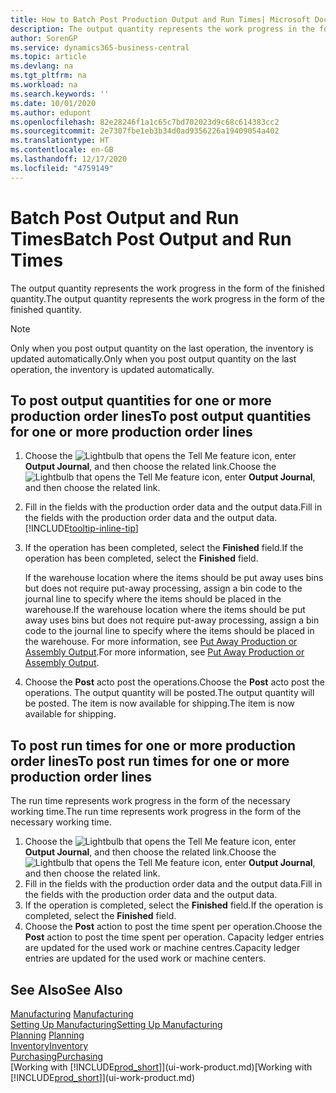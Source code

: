 ```yaml
---
title: How to Batch Post Production Output and Run Times| Microsoft Docs
description: The output quantity represents the work progress in the form of the finished quantity.
author: SorenGP
ms.service: dynamics365-business-central
ms.topic: article
ms.devlang: na
ms.tgt_pltfrm: na
ms.workload: na
ms.search.keywords: ''
ms.date: 10/01/2020
ms.author: edupont
ms.openlocfilehash: 82e28246f1a1c65c7bd702023d9c68c614383cc2
ms.sourcegitcommit: 2e7307fbe1eb3b34d0ad9356226a19409054a402
ms.translationtype: HT
ms.contentlocale: en-GB
ms.lasthandoff: 12/17/2020
ms.locfileid: "4759149"
---
```

# <a name="batch-post-output-and-run-times"></a><span data-ttu-id="70865-103">Batch Post Output and Run Times</span><span class="sxs-lookup"><span data-stu-id="70865-103">Batch Post Output and Run Times</span></span>
<span data-ttu-id="70865-104">The output quantity represents the work progress in the form of the finished quantity.</span><span class="sxs-lookup"><span data-stu-id="70865-104">The output quantity represents the work progress in the form of the finished quantity.</span></span>  

> [!NOTE]
> <span data-ttu-id="70865-105">Only when you post output quantity on the last operation, the inventory is updated automatically.</span><span class="sxs-lookup"><span data-stu-id="70865-105">Only when you post output quantity on the last operation, the inventory is updated automatically.</span></span>  

## <a name="to-post-output-quantities-for-one-or-more-production-order-lines"></a><span data-ttu-id="70865-106">To post output quantities for one or more production order lines</span><span class="sxs-lookup"><span data-stu-id="70865-106">To post output quantities for one or more production order lines</span></span>
1. <span data-ttu-id="70865-107">Choose the ![Lightbulb that opens the Tell Me feature](media/ui-search/search_small.png "Tell me what you want to do") icon, enter **Output Journal**, and then choose the related link.</span><span class="sxs-lookup"><span data-stu-id="70865-107">Choose the ![Lightbulb that opens the Tell Me feature](media/ui-search/search_small.png "Tell me what you want to do") icon, enter **Output Journal**, and then choose the related link.</span></span>  
2. <span data-ttu-id="70865-108">Fill in the fields with the production order data and the output data.</span><span class="sxs-lookup"><span data-stu-id="70865-108">Fill in the fields with the production order data and the output data.</span></span> [!INCLUDE[tooltip-inline-tip](includes/tooltip-inline-tip_md.md)]
3. <span data-ttu-id="70865-109">If the operation has been completed, select the **Finished** field.</span><span class="sxs-lookup"><span data-stu-id="70865-109">If the operation has been completed, select the **Finished** field.</span></span>  

    <span data-ttu-id="70865-110">If the warehouse location where the items should be put away uses bins but does not require put-away processing,  assign a bin code to the journal line to specify where the items should be placed in the warehouse.</span><span class="sxs-lookup"><span data-stu-id="70865-110">If the warehouse location where the items should be put away uses bins but does not require put-away processing,  assign a bin code to the journal line to specify where the items should be placed in the warehouse.</span></span> <span data-ttu-id="70865-111">For more information, see [Put Away Production or Assembly Output](warehouse-how-to-put-away-production-output.md).</span><span class="sxs-lookup"><span data-stu-id="70865-111">For more information, see [Put Away Production or Assembly Output](warehouse-how-to-put-away-production-output.md).</span></span>  

4. <span data-ttu-id="70865-112">Choose the **Post** acto post the operations.</span><span class="sxs-lookup"><span data-stu-id="70865-112">Choose the **Post** acto post the operations.</span></span> <span data-ttu-id="70865-113">The output quantity will be posted.</span><span class="sxs-lookup"><span data-stu-id="70865-113">The output quantity will be posted.</span></span> <span data-ttu-id="70865-114">The item is now available for shipping.</span><span class="sxs-lookup"><span data-stu-id="70865-114">The item is now available for shipping.</span></span>  

## <a name="to-post-run-times-for-one-or-more-production-order-lines"></a><span data-ttu-id="70865-115">To post run times for one or more production order lines</span><span class="sxs-lookup"><span data-stu-id="70865-115">To post run times for one or more production order lines</span></span>
<span data-ttu-id="70865-116">The run time represents work progress in the form of the necessary working time.</span><span class="sxs-lookup"><span data-stu-id="70865-116">The run time represents work progress in the form of the necessary working time.</span></span>    

1.  <span data-ttu-id="70865-117">Choose the ![Lightbulb that opens the Tell Me feature](media/ui-search/search_small.png "Tell me what you want to do") icon, enter **Output Journal**, and then choose the related link.</span><span class="sxs-lookup"><span data-stu-id="70865-117">Choose the ![Lightbulb that opens the Tell Me feature](media/ui-search/search_small.png "Tell me what you want to do") icon, enter **Output Journal**, and then choose the related link.</span></span>  
2. <span data-ttu-id="70865-118">Fill in the fields with the production order data and the output data.</span><span class="sxs-lookup"><span data-stu-id="70865-118">Fill in the fields with the production order data and the output data.</span></span>  
3.  <span data-ttu-id="70865-119">If the operation is completed, select the **Finished** field.</span><span class="sxs-lookup"><span data-stu-id="70865-119">If the operation is completed, select the **Finished** field.</span></span>  
4. <span data-ttu-id="70865-120">Choose the **Post** action to post the time spent per operation.</span><span class="sxs-lookup"><span data-stu-id="70865-120">Choose the **Post** action to post the time spent per operation.</span></span> <span data-ttu-id="70865-121">Capacity ledger entries are updated for the used work or machine centres.</span><span class="sxs-lookup"><span data-stu-id="70865-121">Capacity ledger entries are updated for the used work or machine centers.</span></span>

## <a name="see-also"></a><span data-ttu-id="70865-122">See Also</span><span class="sxs-lookup"><span data-stu-id="70865-122">See Also</span></span>  
<span data-ttu-id="70865-123">[Manufacturing](production-manage-manufacturing.md)  </span><span class="sxs-lookup"><span data-stu-id="70865-123">[Manufacturing](production-manage-manufacturing.md)  </span></span>  
[<span data-ttu-id="70865-124">Setting Up Manufacturing</span><span class="sxs-lookup"><span data-stu-id="70865-124">Setting Up Manufacturing</span></span>](production-configure-production-processes.md)  
<span data-ttu-id="70865-125">[Planning](production-planning.md)    </span><span class="sxs-lookup"><span data-stu-id="70865-125">[Planning](production-planning.md)    </span></span>  
[<span data-ttu-id="70865-126">Inventory</span><span class="sxs-lookup"><span data-stu-id="70865-126">Inventory</span></span>](inventory-manage-inventory.md)  
[<span data-ttu-id="70865-127">Purchasing</span><span class="sxs-lookup"><span data-stu-id="70865-127">Purchasing</span></span>](purchasing-manage-purchasing.md)  
<span data-ttu-id="70865-128">[Working with [!INCLUDE[prod_short](includes/prod_short.md)]](ui-work-product.md)</span><span class="sxs-lookup"><span data-stu-id="70865-128">[Working with [!INCLUDE[prod_short](includes/prod_short.md)]](ui-work-product.md)</span></span>

